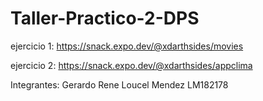 # Taller-Practico-2-DPS

ejercicio 1: https://snack.expo.dev/@xdarthsides/movies

ejercicio 2: https://snack.expo.dev/@xdarthsides/appclima

Integrantes: Gerardo Rene Loucel Mendez LM182178

